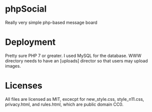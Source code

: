 # phpSocial
Really very simple php-based message board

# Deployment
Pretty sure PHP 7 or greater. I used MySQL for the database. WWW directory needs to have an [uploads] director so that users may upload images. 

# Licenses
All files are licensed as MIT, excecpt for new_style.css, style_n11.css, privacy.html, and rules.html, which are public domain CC0. 
